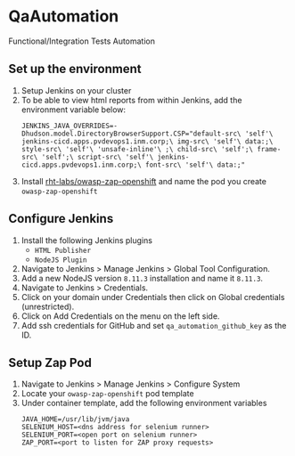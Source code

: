# QaAutomation
Functional/Integration Tests Automation

## Set up the environment
1. Setup Jenkins on your cluster
2. To be able to view html reports from within Jenkins, add the environment variable below:
    ```text
    JENKINS_JAVA_OVERRIDES=-Dhudson.model.DirectoryBrowserSupport.CSP="default-src\ 'self'\ jenkins-cicd.apps.pvdevops1.inm.corp;\ img-src\ 'self'\ data:;\ style-src\ 'self'\ 'unsafe-inline'\ ;\ child-src\ 'self';\ frame-src\ 'self';\ script-src\ 'self'\ jenkins-cicd.apps.pvdevops1.inm.corp;\ font-src\ 'self'\ data:;"
    ```
3. Install [rht-labs/owasp-zap-openshift](https://github.com/rht-labs/owasp-zap-openshift) and name the pod you create `owasp-zap-openshift`

## Configure Jenkins
1. Install the following Jenkins plugins
    * `HTML Publisher`
    * `NodeJS Plugin`
2. Navigate to Jenkins > Manage Jenkins > Global Tool Configuration.
3. Add a new NodeJS version `8.11.3` installation and name it `8.11.3`.
4. Navigate to Jenkins > Credentials.
5. Click on your domain under Credentials then click on Global credentials (unrestricted).
6. Click on Add Credentials on the menu on the left side.
7. Add ssh credentials for GitHub and set `qa_automation_github_key` as the ID.

## Setup Zap Pod
1. Navigate to Jenkins > Manage Jenkins > Configure System
2. Locate your `owasp-zap-openshift` pod template
3. Under container template, add the following environment variables
    ```text
    JAVA_HOME=/usr/lib/jvm/java
    SELENIUM_HOST=<dns address for selenium runner>
    SELENIUM_PORT=<open port on selenium runner>
    ZAP_PORT=<port to listen for ZAP proxy requests>
    ```
